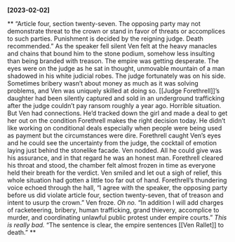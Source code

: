 **[2023-02-02]**

** 
“Article four, section twenty-seven. The opposing party may not demonstrate threat to the crown or stand in favor of threats or accomplices to such parties. Punishment is decided by the reigning judge. Death recommended.”
As the speaker fell silent Ven felt at the heavy manacles and chains that bound him to the stone podium, somehow less insulting than being branded with treason. The empire was getting desperate.
The eyes were on the judge as he sat in thought, unmovable mountain of a man shadowed in his white judicial robes. The judge fortunately was on his side. Sometimes bribery wasn’t about money as much as it was solving problems, and Ven was uniquely skilled at doing so. [[Judge Forethrell]]’s daughter had been silently captured and sold in an underground trafficking after the judge couldn’t pay ransom roughly a year ago. Horrible situation. 
But Ven had connections. He’d tracked down the girl and made a deal to get her out on the condition Forethrell makes the right decision today. He didn’t like working on conditional deals especially when people were being used as payment but the circumstances were dire.
Forethrell caught Ven’s eyes and he could see the uncertainty from the judge, the cocktail of emotion laying just behind the stonelike facade. Ven nodded. All he could give was his assurance, and in that regard he was an honest man. 
Forethrell cleared his throat and stood, the chamber felt almost frozen in time as everyone held their breath for the verdict. Ven smiled and let out a sigh of relief, this whole situation had gotten a little too far out of hand.
Forethrell’s thundering voice echoed through the hall, “I agree with the speaker, the opposing party before us did violate article four, section twenty-seven, that of treason and intent to usurp the crown.”
Ven froze. *Oh no.*
“In addition I will add charges of racketeering, bribery, human trafficking, grand thievery, accomplice to murder, and coordinating unlawful public protest under empire courts.”
*This is really bad.*
“The sentence is clear, the empire sentences [[Ven Rallet]] to death.”
**